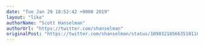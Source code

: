 ```yaml
---
date: "Tue Jan 29 18:52:42 +0000 2019"
layout: "like"
authorName: "Scott Hanselman"
authorUrl: "https://twitter.com/shanselman"
originalPost: "https://twitter.com/shanselman/status/1090321856635101185"
---
```

